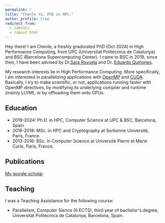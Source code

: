 ```yaml
---
permalink: /
title: "Chenle Yu, PhD in HPC."
author_profile: true
redirect_from: 
  - /about/
  - /about.html
---
```


Hey there! I am Chenle, a freshly gradurated PhD (Oct 2024) in High Performance Computing, from UPC (Universitat Politècnica de Catalunya) and BSC (Barcelona Supercomputing Center). I came to BSC in 2019, since then, I have been advised by Dr.[Sara Royuela](https://orcid.org/0000-0002-7644-0868) and Dr. [Eduardo Quiñones](https://orcid.org/0000-0002-5465-964X).

My research interests lie in High Performance Computing. More specifically, I am interested in parallelizing applications with [OpenMP](https://www.openmp.org/) and [CUDA](https://developer.nvidia.com/cuda-toolkit). Basically, I try to make scientific, or not, applications running faster with OpenMP directives, by modifying its underlying compiler and runtime (mainly LLVM), or by offloading them onto GPUs.

Education
------
- 2019-2024: Ph.D. in HPC, Computer Science at UPC & BSC, Barcelona, Spain
- 2016-2018: MSc. in HPC and Cryptography at Sorbonne Université, Paris, France.
- 2013-2016: BSc. in Computer Science at Université Pierre et Marie Curie, Paris, France.

Publications
------
[My google scholar]({{site.author.googlescholar}})

Teaching
------
I was a Teaching Assistance for the following course:
- Parallelism, Computer Sience (6 ECTS), third year of bachelor's degree, Universitat Politècnica de Catalunya, Barcelona, Spain.
